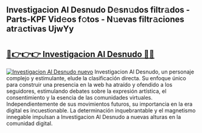 ## Investigacion Al Desnudo D𝚎sn𝚞dos filtr𝚊dos - Parts-KPF Vid𝚎os f𝚘tos - N𝚞evas filtr𝚊ciones atr𝚊ctivas UjwYy

# <h2><a href="http://mb2e9dg.tromn.icu/?c=Investigacion+Al+Desnudo">🔗👉👉👉 Investigacion Al Desnudo 🔗🔗</a></h2>

[![Investigacion Al Desnudo nuevo](https://i.imgur.com/pEAQMta.gif)](http://mb2e9dg.tromn.icu/?c=Investigacion+Al+Desnudo)
Investigacion Al Desnudo, un personaje complejo y estimulante, elude la clasificación directa. Su enfoque único para construir una presencia en la web ha atraído y ofendido a los seguidores, estimulando debates sobre la expresión artística, el consentimiento y la esencia de las comunidades virtuales. Independientemente de sus movimientos futuros, su importancia en la era digital es incuestionable. La determinación inquebrantable y el magnetismo innegable impulsan a Investigacion Al Desnudo a nuevas alturas en la comunidad digital.
